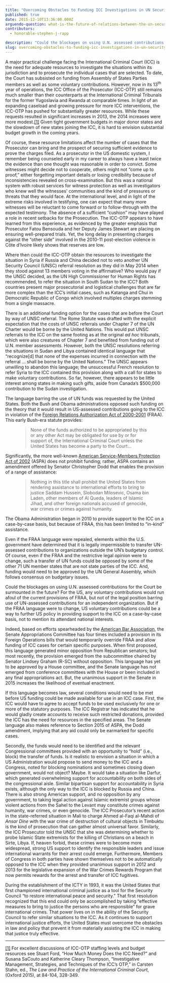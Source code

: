 ```yaml
---
title: "Overcoming Obstacles to Funding ICC Investigations in UN Security Council Referred Cases"
published: true
date: 2015-12-10T13:36:00.000Z
arguendo-question: what-is-the-future-of-relations-between-the-un-security-council-and-the-international-criminal-court
contributors:
  - honorable-stephen-j-rapp

description: "Could the blockages on using U.N. assessed contributions for the Court be surmounted in the future? For the US, any voluntary contributions would run afoul of the current provisions of FRAA, but not of the legal position barring use of UN-assessed contributions for an independent organization. But if the [US law] were to change, US voluntary contributions could be a way to further US policy in providing support to the ICC on a case-by-case basis, not to mention its attendant national interests."
slug: overcoming-obstacles-to-funding-icc-investigations-in-un-security-council-referred-cases
---
```


A major practical challenge facing the International Criminal Court (ICC) is the need for adequate resources to investigate the situations within its jurisdiction and to prosecute the individual cases that are selected. To date, the Court has subsisted on funding from Assembly of States Parties members as well as some voluntary contributions. However, now in its 13<sup>th</sup> year of operations, the ICC Office of the Prosecutor (ICC-OTP) still remains much smaller than their counterparts at the International Criminal Tribunals for the former Yugoslavia and Rwanda at comparable times. In light of an expanding caseload and growing pressure for more ICC interventions, the ICC-OTP has pushed for substantially greater resources. While these requests resulted in significant increases in 2013, the 2014 increases were more modest.[[1]](file:///C:/Users/halec/AppData/Local/Microsoft/Windows/Temporary%20Internet%20Files/Content.Outlook/77KUVORZ/Rapp%20UNSC%20ICC%20Edits%2010-28%20FINAL%20CLEAN.docx#_ftn1) Given tight government budgets in major donor states and the slowdown of new states joining the ICC, it is hard to envision substantial budget growth in the coming years.

Of course, these resource limitations affect the number of cases that the Prosecutor can bring and the prospect of securing sufficient evidence to prove the charges filed. As a prosecutor in the US domestic system, I remember being counseled early in my career to always have a least twice the evidence than one thought was reasonable in order to convict. Some witnesses might decide not to cooperate, others might not “come up to proof,” either forgetting important details or losing credibility because of inconsistencies revealed on cross-examination. But this was a national system with robust services for witness protection as well as investigators who knew well the witnesses’ communities and the kind of pressures or threats that they would face. At the international level, and in light of the extreme risks involved in testifying, one can expect that many more witnesses will be reluctant to come forward or to follow-through with the expected testimony. The absence of a sufficient “cushion” may have played a role in recent setbacks for the Prosecution. The ICC-OTP appears to have learned from this experience, as evidenced by the greater emphasis that Prosecutor Fatou Bensouda and her Deputy James Stewart are placing on ensuring well-prepared trials. Yet, the long delay in presenting charges against the “other side” involved in the 2010-11 post-election violence in Côte d’Ivoire likely shows that reserves are low.

Where then could the ICC-OTP obtain the resources to investigate the situation in Syria if Russia and China decided not to veto another UN Security Council (UNSC) referral resolution as they did in May 2014 when they stood against 13 members voting in the affirmative? Who would pay if the UNSC decided, as the UN High Commissioner for Human Rights has recommended, to refer the situation in South Sudan to the ICC? Both countries present major prosecutorial and logistical challenges that are far more complex than the ICC’s initial cases, such as Katanga and Chui in Democratic Republic of Congo which involved multiples charges stemming from a single massacre.

There is an additional funding option for the cases that are before the Court by way of UNSC referral. The Rome Statute was drafted with the explicit expectation that the costs of UNSC referrals under Chapter 7 of the UN Charter would be borne by the United Nations. This would put UNSC referrals to the ICC on the same footing as at the original _ad hoc_ tribunals, which were also creatures of Chapter 7 and benefited from funding out of U.N. member assessments. However, both the UNSC resolutions referring the situations in Sudan and Libya contained identical language that “recognize[d] that none of the expenses incurred in connection with the referral … shall be borne by the United Nations.” The UNSC appears unwilling to abandon this language; the unsuccessful French resolution to refer Syria to the ICC contained this provision along with a call for states to make voluntary contributions. So far, however, there appears to be little interest among states in making such gifts, aside from Canada’s $500,000 contribution to the Sudan investigation.

The language barring the use of UN funds was requested by the United States. Both the Bush and Obama administrations opposed such funding on the theory that it would result in US-assessed contributions going to the ICC in violation of the [Foreign Relations Authorization Act of 2000-2001](https://www.gpo.gov/fdsys/pkg/PLAW-106publ113/pdf/PLAW-106publ113.pdf) (FRAA). This early Bush-era statute provides:

<figure data-type="quote">

> None of the funds authorized to be appropriated by this or any other Act may be obligated for use by or for support of, the International Criminal Court unless the United States has become a party to the Court…

</figure>

Significantly, the more well-known [American Service-Members Protection Act of 2002](http://legcounsel.house.gov/Comps/aspa02.pdf) (ASPA) does not prohibit funding; rather, ASPA contains an amendment offered by Senator Christopher Dodd that enables the provision of a range of assistance:

<figure data-type="quote">

> Nothing in this title shall prohibit the United States from rendering assistance to international efforts to bring to justice Saddam Hussein, Slobodan Milosevic, Osama bin Laden, other members of Al Queda, leaders of Islamic Jihad, and other foreign nationals accused of genocide, war crimes or crimes against humanity.

</figure>

The Obama Administration began in 2010 to provide support to the ICC on a case-by-case basis, but because of FRAA, this has been limited to “in-kind” assistance.

Even if the FRAA language were repealed, elements within the U.S. government have determined that it is legally impermissible to transfer UN-assessed contributions to organizations outside the UN’s budgetary control. Of course, even if the FRAA and the restrictive legal opinion were to change, such a transfer of UN funds could be opposed by some of the other 71 UN member states that are not state parties of the ICC. And, funding would need to be approved by the UN General Assembly, which follows consensus on budgetary issues.

Could the blockages on using U.N. assessed contributions for the Court be surmounted in the future? For the US, any voluntary contributions would run afoul of the current provisions of FRAA, but not of the legal position barring use of UN-assessed contributions for an independent organization. But if the FRAA language were to change, US voluntary contributions could be a way to further US policy in providing support to the ICC on a case-by-case basis, not to mention its attendant national interests.

Indeed, based on efforts spearheaded by the [American Bar Association](http://www.americanbar.org/aba.html), the Senate Appropriations Committee has four times included a provision in its Foreign Operations bills that would temporarily override FRAA and allow funding of ICC cases for certain specific purposes. When first proposed, this language generated minor opposition from Republican senators; but most recently, the provision emerged from the subcommittee chaired by Senator Lindsey Graham (R-SC) without opposition. This language has yet to be approved by a House committee, and the Senate language has not emerged from conference committees with the House or been included in any final appropriations act. But, the unanimous support in the Senate in 2015 increases the likelihood of eventual enactment.

If this language becomes law, several conditions would need to be met before US funding could be made available for use in an ICC case. First, the ICC would have to agree to accept funds to be used exclusively for one or more of the statutory purposes. The ICC Registrar has indicated that he would gladly create accounts to receive such restricted donations, provided the ICC has the need for resources in the specified areas. The Senate language also makes reference to Section 2015 of ASPA, the Dodd amendment, implying that any aid could only be earmarked for specific cases.

Secondly, the funds would need to be identified and the relevant Congressional committees provided with an opportunity to “hold” (i.e., block) the transfer of funds. Is it realistic to envision a situation in which a US Administration would propose to send money to the ICC and a Congress, noted for blocking nominations and sometimes closing down government, would not object? Maybe. It would take a situation like Darfur, which generated overwhelming support for accountability on both sides of the congressional aisle. Similar bipartisan support for accountability in Syria exists, although the only way to the ICC is blocked by Russia and China. There is also strong American support, and no opposition by any government, to taking legal action against Islamic extremist groups whose violent actions from the Sahel to the Levant may constitute crimes against humanity, war crimes, or even genocide. The ICC Prosecutor’s recent action in the state-referred situation in Mali to charge Ahmed al-Faqi al-Mahdi of _Ansar Dine_ with the war crime of destruction of cultural objects in Timbuktu is the kind of prosecution that can gather almost universal favor. Similarly, the ICC Prosecutor told the UNSC that she was determining whether to probe Islamic State extremists for the killing of Christians on a beach in Sirte, Libya. If, heaven forbid, these crimes were to become more widespread, strong US support to identify the responsible leaders and issue international warrants for their arrest could emerge. Furthermore, Members of Congress in both parties have shown themselves not to be automatically opposed to the ICC when they provided unanimous support in 2012 and 2013 for the legislative expansion of the War Crimes Rewards Program that now permits rewards for the arrest and transfer of ICC fugitives.

During the establishment of the ICTY in 1993, it was the United States that first championed international criminal justice as a tool for the Security Council “to restore international peace and security.” That first resolution recognized that this end could only be accomplished by taking “effective measures to bring to justice the persons who are responsible” for grave international crimes. That power lives on in the ability of the Security Council to refer similar situations to the ICC. As it continues to support international justice efforts, the United States must overcome the obstacles in law and policy that prevent it from materially assisting the ICC in making that justice truly effective.

* * *

[[1]](file:///C:/Users/halec/AppData/Local/Microsoft/Windows/Temporary%20Internet%20Files/Content.Outlook/77KUVORZ/Rapp%20UNSC%20ICC%20Edits%2010-28%20FINAL%20CLEAN.docx#_ftnref1) For excellent discussions of ICC-OTP staffing levels and budget resources see Stuart Ford, “How Much Money Does the ICC Need?” and Susana SaCouto and Katherine Cleary Thompson, “Investigative Management, Strategies, and Techniques of the ICC’s OTP,” in Carsten Stahn, ed., _The Law and Practice of the International Criminal Court_, (Oxford 2015), at 84-104, 328-349.

